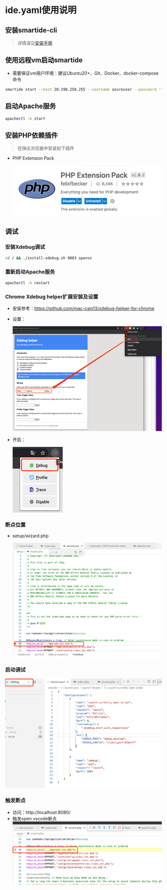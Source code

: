 <!--
* @Author: kenan
* @Date: 2021-10-29 11:06:45
* @LastEditors: kenan
* @LastEditTime: 2021-11-01 10:03:28
* @Description: file content
  -->

# ide.yaml使用说明

## 安装smartide-cli

> 详情请见[安装手册](https://smartide.dev/zh/docs/quickstart/)

## 使用远程vm启动smartide
 - 需要保证vm用户环境：建议Ubuntu20+、Git、Docker、docker-compose命令
```bash
smartide start --host 20.198.250.255 --username azureuser --password '******' --repourl https://github.com/SmartIDE/iTop --branch develop --filepath .ide/.ide.yaml

```
## 启动Apache服务
```bash
apachectl -k start
```
## 安装PHP依赖插件

> 在弹出浏览器中安装如下插件

- PHP Extension Pack
  
  ![php_extension_pack.png](img/php_extension_pack.png)
## 调试
### 安装Xdebug调试
```bash
cd / && ./install-xdebug.sh 9003 openvs
```
### 重新启动Apache服务
```bash
apachectl -k restart
```
### Chrome Xdebug helper扩展安装及设置
- 安装参考：https://github.com/mac-cain13/xdebug-helper-for-chrome
- 设置：
  
  ![chrome_xdebug_install.png](img/chrome_xdebug_install.png)
- 开启：
  
  ![chrome_xdebug_debug.png](img/chrome_xdebug_debug.png)
### 断点位置
- setup/wizard.php
  
  ![setup_wizard_breakpoint.png](img/setup_wizard_breakpoint.png)
### 启动调试

  ![debug.png](img/debug.png)
### 触发断点
- 访问：http://localhost:8080/
- 触发open vscode断点
  ![debugging.png](img/debugging.png)
